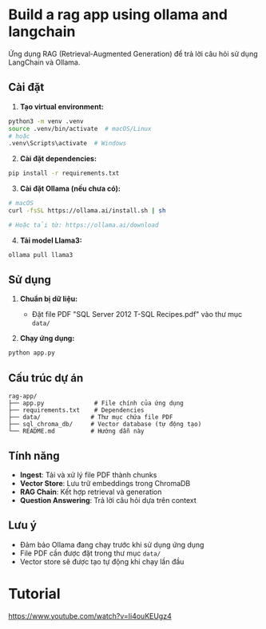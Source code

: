 # Build a rag app using ollama and langchain
Ứng dụng RAG (Retrieval-Augmented Generation) để trả lời câu hỏi sử dụng LangChain và Ollama.

## Cài đặt

1. **Tạo virtual environment:**
```bash
python3 -m venv .venv
source .venv/bin/activate  # macOS/Linux
# hoặc
.venv\Scripts\activate  # Windows
```

2. **Cài đặt dependencies:**
```bash
pip install -r requirements.txt
```

3. **Cài đặt Ollama (nếu chưa có):**
```bash
# macOS
curl -fsSL https://ollama.ai/install.sh | sh

# Hoặc tải từ: https://ollama.ai/download
```

4. **Tải model Llama3:**
```bash
ollama pull llama3
```

## Sử dụng

1. **Chuẩn bị dữ liệu:**
   - Đặt file PDF "SQL Server 2012 T-SQL Recipes.pdf" vào thư mục `data/`

2. **Chạy ứng dụng:**
```bash
python app.py
```

## Cấu trúc dự án

```
rag-app/
├── app.py              # File chính của ứng dụng
├── requirements.txt    # Dependencies
├── data/              # Thư mục chứa file PDF
├── sql_chroma_db/     # Vector database (tự động tạo)
└── README.md          # Hướng dẫn này
```

## Tính năng

- **Ingest**: Tải và xử lý file PDF thành chunks
- **Vector Store**: Lưu trữ embeddings trong ChromaDB
- **RAG Chain**: Kết hợp retrieval và generation
- **Question Answering**: Trả lời câu hỏi dựa trên context

## Lưu ý

- Đảm bảo Ollama đang chạy trước khi sử dụng ứng dụng
- File PDF cần được đặt trong thư mục `data/`
- Vector store sẽ được tạo tự động khi chạy lần đầu 

# Tutorial 
https://www.youtube.com/watch?v=Ii4ouKEUgz4